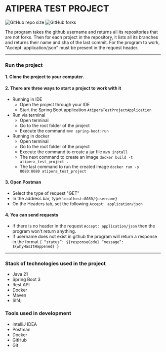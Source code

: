 # ATIPERA TEST PROJECT

![GitHub repo size](https://img.shields.io/github/repo-size/OleksandrOsypenko89/AtiperaTestProject)
![GitHub forks](https://img.shields.io/github/forks/OleksandrOsypenko89/AtiperaTestProject)


The program takes the github username and returns all its repositories that are not forks. 
Then for each project in the repository, it lists all its branches and returns their name and sha of the last commit. 
For the program to work, "Accept: application/json" must be present in the request header.

---

### Run the project

#### 1. Clone the project to your computer.
#### 2. There are three ways to start a project to work with it
- Running in IDE
  - Open the project through your IDE
  - Start the Spring Boot application `AtiperaTestProjectApplication` 
- Run via terminal
  - Open terminal
  - Go to the root folder of the project
  - Execute the command ```mvn spring-boot:run```
- Running in docker
  - Open terminal
  - Go to the root folder of the project
  - Execute the command to create a jar file ```mvn install```
  - The next command to create an image ```docker build -t atipera_test_project .```
  - The last command to run the created image ```docker run -p 8080:8080 atipera_test_project``` 
#### 3. Open Postman
  - Select the type of request "GET"
  - In the address bar, type ```localhost:8080/{username}```
  - On the Headers tab, set the following ```Accept: application/json```
#### 4. You can send requests 
  - If there is no header in the request ```Accept: application/json``` then the program won't return anything.
  - If username does not exist in github the program will return a response in the format ```{ “status”: ${responseCode} “message”: ${whyHasItHappened} }```

---

### Stack of technologies used in the project

* Java 21
* Spring Boot 3
* Rest API
* Docker
* Maven
* Slf4j

### Tools used in development

* IntelliJ IDEA
* Postman
* Docker
* GitHub
* Git